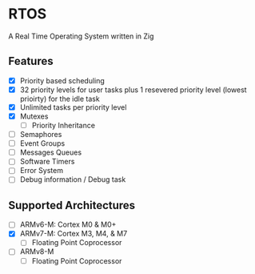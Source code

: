 # RTOS

A Real Time Operating System written in Zig

## Features

- [X] Priority based scheduling
- [X] 32 priority levels for user tasks plus 1 resevered priority level (lowest prioirty) for the idle task
- [X] Unlimited tasks per priority level
- [X] Mutexes
  - [ ] Priority Inheritance
- [ ] Semaphores
- [ ] Event Groups
- [ ] Messages Queues
- [ ] Software Timers
- [ ] Error System
- [ ] Debug information / Debug task

## Supported Architectures

- [ ] ARMv6-M: Cortex M0 & M0+
- [X] ARMv7-M: Cortex M3, M4, & M7
  - [ ] Floating Point Coprocessor
- [ ] ARMv8-M
  - [ ] Floating Point Coprocessor
